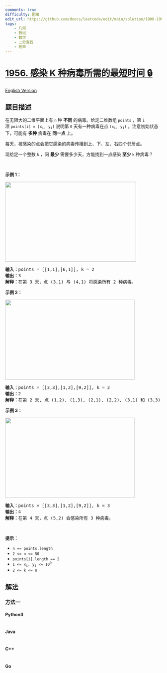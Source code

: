 ```yaml
---
comments: true
difficulty: 困难
edit_url: https://github.com/doocs/leetcode/edit/main/solution/1900-1999/1956.Minimum%20Time%20For%20K%20Virus%20Variants%20to%20Spread/README.md
tags:
    - 几何
    - 数组
    - 数学
    - 二分查找
    - 枚举
---
```


<!-- problem:start -->

# [1956. 感染 K 种病毒所需的最短时间 🔒](https://leetcode.cn/problems/minimum-time-for-k-virus-variants-to-spread)

[English Version](/solution/1900-1999/1956.Minimum%20Time%20For%20K%20Virus%20Variants%20to%20Spread/README_EN.md)

## 题目描述

<!-- description:start -->

<p>在无限大的二维平面上有&nbsp;<code>n</code>&nbsp;种 <strong>不同</strong> 的病毒。给定二维数组&nbsp;<code>points</code>&nbsp;，<span style="">第 </span><code>i</code><span style=""> 项&nbsp;</span><code>points[i] = [x<sub>i</sub>, y<sub>i</sub>]</code>&nbsp;说明第&nbsp;<code>0</code>&nbsp;天有一种病毒在点&nbsp;<code>(x<sub>i</sub>, y<sub>i</sub>)</code>&nbsp;。注意初始状态下，可能有 <strong>多种</strong> 病毒在 <strong>同一点</strong> 上。</p>

<p>每天，被感染的点会把它感染的病毒传播到上、下、左、右四个邻居点。</p>

<p>现给定一个整数 <code>k</code>&nbsp;，问 <strong>最少</strong> 需要多少天，方能找到一点感染 <strong>至少</strong> <code>k</code> 种病毒？</p>

<p>&nbsp;</p>

<p><strong>示例 1：</strong></p>

<p><strong><img alt="" src="https://fastly.jsdelivr.net/gh/doocs/leetcode@main/solution/1900-1999/1956.Minimum%20Time%20For%20K%20Virus%20Variants%20to%20Spread/images/case-1.png" style="width: 421px; height: 256px;" /></strong></p>

<pre>
<strong>输入：</strong>points = [[1,1],[6,1]], k = 2
<b>输出：</b>3
<strong>解释：</strong>在第 3 天，点 (3,1) 与 (4,1) 将感染所有 2 种病毒。
</pre>

<p><strong>示例 2：</strong></p>

<p><strong><img alt="" src="https://fastly.jsdelivr.net/gh/doocs/leetcode@main/solution/1900-1999/1956.Minimum%20Time%20For%20K%20Virus%20Variants%20to%20Spread/images/case-2.png" style="width: 416px; height: 257px;" /></strong></p>

<pre>
<strong>输入：</strong>points = [[3,3],[1,2],[9,2]], k = 2
<b>输出：</b>2
<b>解释：</b>在第 2 天, 点 (1,2), (1,3), (2,1), (2,2), (3,1) 和 (3,3) 将会感染前两种病毒。
</pre>

<p><strong>示例 3：</strong></p>

<p><strong><img alt="" src="https://fastly.jsdelivr.net/gh/doocs/leetcode@main/solution/1900-1999/1956.Minimum%20Time%20For%20K%20Virus%20Variants%20to%20Spread/images/case-2.png" style="width: 416px; height: 257px;" /></strong></p>

<pre>
<b>输入：</b>points = [[3,3],[1,2],[9,2]], k = 3
<b>输出：</b>4
<strong>解释：</strong>在第 4 天，点 (5,2) 会感染所有 3 种病毒。
</pre>

<p>&nbsp;</p>

<p><strong>提示：</strong></p>

<ul>
	<li><code>n == points.length</code></li>
	<li><code>2 &lt;= n &lt;= 50</code></li>
	<li><code>points[i].length == 2</code></li>
	<li><code>1 &lt;= x<sub>i</sub>, y<sub>i</sub> &lt;= 10<sup>9</sup></code></li>
	<li><code>2 &lt;= k &lt;= n</code></li>
</ul>

<!-- description:end -->

## 解法

<!-- solution:start -->

### 方法一

<!-- tabs:start -->

#### Python3

```python

```

#### Java

```java

```

#### C++

```cpp

```

#### Go

```go

```

<!-- tabs:end -->

<!-- solution:end -->

<!-- problem:end -->
